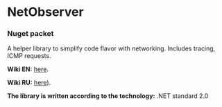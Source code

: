 # NetObserver

### Nuget packet
A helper library to simplify code flavor with networking.
Includes tracing, ICMP requests.

**Wiki EN:** [here](https://github.com/hekkaaa/NetObserver/wiki#ru-ru "Documentation in English").

**Wiki RU:** [here](https://github.com/hekkaaa/NetObserver/wiki#ru-ru "Документация на русском")).

**The library is written according to the technology:** .NET standard 2.0

